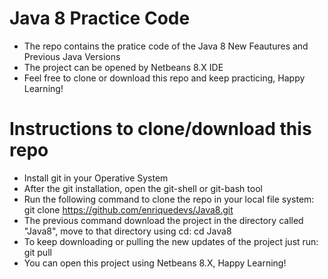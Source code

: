 # Java 8 Practice Code

* The repo contains the pratice code of the Java 8 New Feautures and Previous Java Versions
* The project can be opened by Netbeans 8.X IDE
* Feel free to clone or download this repo and keep practicing, Happy Learning!

# Instructions to clone/download this repo

* Install git in your Operative System
* After the git installation, open the git-shell or git-bash tool
* Run the following command to clone the repo in your local file system: git clone https://github.com/enriquedevs/Java8.git
* The previous command download the project in the directory called "Java8", move to that directory using cd: cd Java8
* To keep downloading or pulling the new updates of the project just run: git pull
* You can open this project using Netbeans 8.X, Happy Learning!
